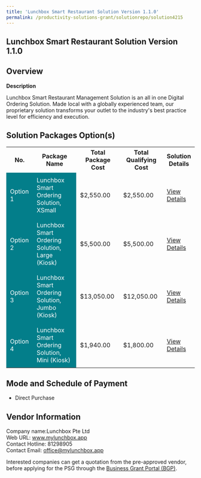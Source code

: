 ```yaml
---
title: 'Lunchbox Smart Restaurant Solution Version 1.1.0'
permalink: /productivity-solutions-grant/solutionrepo/solution4215
---
```


## Lunchbox Smart Restaurant Solution Version 1.1.0

## Overview

**Description**

Lunchbox Smart Restaurant Management Solution is an all in one Digital Ordering Solution. Made local with a globally experienced team, our proprietary solution transforms your outlet to the industry's best practice level for efficiency and execution.

## Solution Packages Option(s)

<table>
<tr>
<th><b>No.</b></th>
<th><b>Package Name</b></th>
<th><b>Total Package Cost</b></th>
<th><b>Total Qualifying Cost</b></th>
<th><b>Solution Details</b></th>
</tr>
<tr>
<td style='padding: 10px; background-color: #037E8A; color: #FFFFFF;'>Option 1</td>
<td style='padding: 10px; background-color: #037E8A; color: #FFFFFF;'>Lunchbox Smart Ordering Solution, XSmall</td>
<td style='padding: 10px;'>$2,550.00</td>
<td style='padding: 10px;'>$2,550.00</td>
<td style='padding: 10px;'><a href='/images/psg/Lunchbox_Lunchbox_Smart_Restaurant_Desensitised_Annex_3_Part_1.pdf' target='_blank'>View Details</a></td>
</tr>
<tr>
<td style='padding: 10px; background-color: #037E8A; color: #FFFFFF;'>Option 2</td>
<td style='padding: 10px; background-color: #037E8A; color: #FFFFFF;'>Lunchbox Smart Ordering Solution, Large (Kiosk)</td>
<td style='padding: 10px;'>$5,500.00</td>
<td style='padding: 10px;'>$5,500.00</td>
<td style='padding: 10px;'><a href='/images/psg/Lunchbox_Lunchbox_Smart_Restaurant_Desensitised_Annex_3_Part_2.pdf' target='_blank'>View Details</a></td>
</tr>
<tr>
<td style='padding: 10px; background-color: #037E8A; color: #FFFFFF;'>Option 3</td>
<td style='padding: 10px; background-color: #037E8A; color: #FFFFFF;'>Lunchbox Smart Ordering Solution, Jumbo (Kiosk)</td>
<td style='padding: 10px;'>$13,050.00</td>
<td style='padding: 10px;'>$12,050.00</td>
<td style='padding: 10px;'><a href='/images/psg/Lunchbox_Lunchbox_Smart_Restaurant_Desensitised_Annex_3_Part_3.pdf' target='_blank'>View Details</a></td>
</tr>
<tr>
<td style='padding: 10px; background-color: #037E8A; color: #FFFFFF;'>Option 4</td>
<td style='padding: 10px; background-color: #037E8A; color: #FFFFFF;'>Lunchbox Smart Ordering Solution, Mini (Kiosk)</td>
<td style='padding: 10px;'>$1,940.00</td>
<td style='padding: 10px;'>$1,800.00</td>
<td style='padding: 10px;'><a href='/images/psg/Lunchbox_Lunchbox_Smart_Restaurant_Desensitised_Annex_3_Part_4.pdf' target='_blank'>View Details</a></td>
</tr>
</table>

## Mode and Schedule of Payment

 - Direct Purchase

## Vendor Information

 Company name:Lunchbox Pte Ltd<br>Web URL: www.mylunchbox.app <br>Contact Hotline: 81298905 <br>Contact Email: office@mylunchbox.app 

Interested companies can get a quotation from the pre-approved vendor, before applying for the PSG through the <a href='https://www.businessgrants.gov.sg/' target='_blank' rel='noopener'>Business Grant Portal (BGP)</a>.

<script src="/jquery/resize-tables.js"></script>
